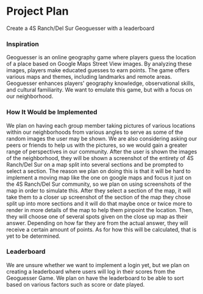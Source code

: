 <html>
    <head>
        <meta charset="utf-8">
        <meta name="viewport" content="width=device-width, initial-scale=1">
        <link rel="stylesheet" href="https://maxcdn.bootstrapcdn.com/bootstrap/3.4.1/css/bootstrap.min.css">
        <script src="https://ajax.googleapis.com/ajax/libs/jquery/3.6.3/jquery.min.js"></script>
        <script src="https://maxcdn.bootstrapcdn.com/bootstrap/3.4.1/js/bootstrap.min.js"></script>
</head>
<body>

<div class="jumbotron text-center">
  <h1>Project Plan</h1>
  <p>Create a 4S Ranch/Del Sur Geoguesser with a leaderboard</p> 
</div>
</html>

<div class="container">
    <h3>Inspiration</h3>
    <p>Geoguesser is an online geography game where players guess the location of a place based on Google Maps Street View images. By analyzing these images, players make educated guesses to earn points. The game offers various maps and themes, including landmarks and remote areas. Geoguesser enhances players' geography knowledge, observational skills, and cultural familiarity. We want to emulate this game, but with a focus on our neighborhood.</p>
    <h3>How It Would be Implemented</h3>
    <p>We plan on having each group member taking pictures of various locations within our neighborhoods from various angles to serve as some of the random images the user may be shown. We are also considering asking our peers or friends to help us with the pictures, so we would gain a greater range of perspectives in our community. After the user is shown the images of the neighborhood, they will be shown a screenshot of the entirety of 4S Ranch/Del Sur on a map split into several sections and be prompted to select a section. The reason we plan on doing this is that it will be hard to implement a moving map like the one on google maps and focus it just on the 4S Ranch/Del Sur community, so we plan on using screenshots of the map in order to simulate this. After they select a section of the map, it will take them to a closer up screenshot of the section of the map they chose split up into more sections and it will do that maybe once or twice more to render in more details of the map to help them pinpoint the location. Then, they will choose one of several spots given on the close up map as their answer. Depending on how far they are from the actual answer, they will receive a certain amount of points. As for how this will be calculated, that is yet to be determined.</p>
    <h3>Leaderboard</h3>
    <p>We are unsure whether we want to implement a login yet, but we plan on creating a leaderboard where users will log in their scores from the Geoguesser Game. We plan on have the leaderboard to be able to sort based on various factors such as score or date played.</p>
</div>